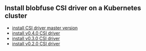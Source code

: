 ## Install blobfuse CSI driver on a Kubernetes cluster

 - [install CSI driver master version](./install-csi-driver-master.md)
 - [install v0.4.0 CSI driver](./install-csi-driver-v0.4.0.md)
 - [install v0.3.0 CSI driver](./install-csi-driver-v0.3.0.md)
 - [install v0.2.0 CSI driver](./install-csi-driver-v0.2.0.md)

